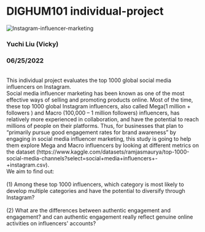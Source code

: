 # DIGHUM101 individual-project
![Instagram-influencer-marketing](https://user-images.githubusercontent.com/106117258/175793733-5523f51f-3a39-4169-80eb-92b65a612752.png)

### Yuchi Liu (Vicky)<br />
### 06/25/2022<br />
<br />
This individual project evaluates the top 1000 global social media influencers on Instagram.<br />
Social media influencer marketing has been known as one of the most effective ways of selling and promoting products online.
Most of the time, these top 1000 global Instagram influencers, also called Mega(1 million + followers ) and Macro (100,000 – 1 million followers) influencers, has relatively more experienced in collaboration, and have the potential to reach millions of people on their platforms. 
Thus, for businesses that plan to “primarily pursue good engagement rates for brand awareness”  by engaging in social media influencer marketing, 
this study is going to help them explore Mega and Macro influencers by looking at different metrics on the dataset (https://www.kaggle.com/datasets/ramjasmaurya/top-1000-social-media-channels?select=social+media+influencers+-+instagram.csv). 
<br />We aim to find out: <br />
<br />(1) Among these top 1000 influencers, which category is most likely to develop multiple categories and have the potential to diversify through Instagram? <br />
<br />(2) What are the differences between authentic engagement and engagement? and can authentic engagement really reflect genuine online activities on influencers' accounts?
